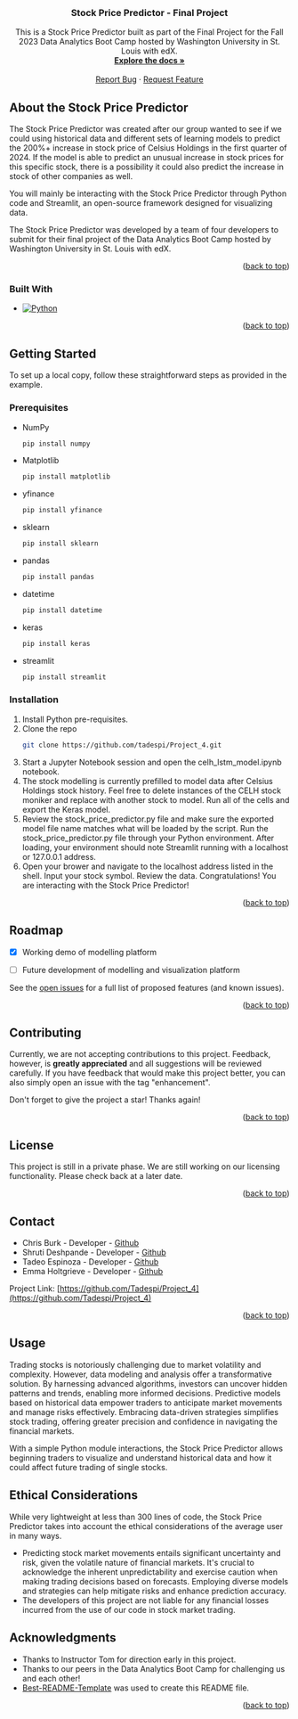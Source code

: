 <a name="readme-top"></a>
<!-- PROJECT 4 README -->

<!-- SAVE THESE NICE PARTS FOR WHEN THE REPO IS PUBLIC
***[![Contributors][contributors-shield]][contributors-url]
***[![Forks][forks-shield]][forks-url]
***[![Stargazers][stars-shield]][stars-url]
***[![Issues][issues-shield]][issues-url]
-->

<!-- PROJECT LOGO -->
<br />
<div align="center">

<h3 align="center">Stock Price Predictor - Final Project</h3>

  <p align="center">
    This is a Stock Price Predictor built as part of the Final Project for the Fall 2023 Data Analytics Boot Camp hosted by Washington University in St. Louis with edX.
    <br />
    <a href="https://github.com/Tadespi/Project_4"><strong>Explore the docs »</strong></a>
    <br />
    <br />
    <a href="https://github.com/Tadespi/Project_4/issues">Report Bug</a>
    ·
    <a href="https://github.com/Tadespi/Project_4/issues">Request Feature</a>
  </p>
</div>

<!-- ABOUT THE PROJECT -->
## About the Stock Price Predictor

The Stock Price Predictor was created after our group wanted to see if we could using historical data and different sets of learning models to predict the 200%+ increase in stock price of Celsius Holdings in the first quarter of 2024. If the model is able to predict an unusual increase in stock prices for this specific stock, there is a possibility it could also predict the increase in stock of other companies as well. 

You will mainly be interacting with the Stock Price Predictor through Python code and Streamlit, an open-source framework designed for visualizing data.

The  Stock Price Predictor was developed by a team of four developers to submit for their final project of the Data Analytics Boot Camp hosted by Washington University in St. Louis with edX. 

<p align="right">(<a href="#readme-top">back to top</a>)</p>

### Built With

* [![Python][Python.com]][Python-url]

<p align="right">(<a href="#readme-top">back to top</a>)</p>

<!-- GETTING STARTED -->
## Getting Started

To set up a local copy, follow these straightforward steps as provided in the example.

### Prerequisites

* NumPy
  ```sh
  pip install numpy
  ```
* Matplotlib
  ```sh
  pip install matplotlib
  ```
* yfinance
  ```sh
  pip install yfinance
  ``` 
* sklearn
  ```sh
  pip install sklearn
  ``` 
* pandas
  ```sh
  pip install pandas
  ```  
* datetime
  ```sh
  pip install datetime
  ```   
* keras
  ```sh
  pip install keras
  ```
* streamlit
  ```sh
  pip install streamlit
  ```

<!-- INSTALLATION -->
### Installation

1. Install Python pre-requisites. 
2. Clone the repo
   ```sh
   git clone https://github.com/tadespi/Project_4.git
   ```
3. Start a Jupyter Notebook session and open the celh_lstm_model.ipynb notebook. 
4. The stock modelling is currently prefilled to model data after Celsius Holdings stock history. Feel free to delete instances of the CELH stock moniker and replace with another stock to model. Run all of the cells and export the Keras model.
6. Review the stock_price_predictor.py file and make sure the exported model file name matches what will be loaded by the script. Run the stock_price_predictor.py file through your Python environment. After loading, your environment should note Streamlit running with a localhost or 127.0.0.1 address.
7. Open your brower and navigate to the localhost address listed in the shell. Input your stock symbol. Review the data. Congratulations! You are interacting with the Stock Price Predictor!

<p align="right">(<a href="#readme-top">back to top</a>)</p>

<!-- ROADMAP -->
## Roadmap

- [x] Working demo of modelling platform
- [ ] Future development of modelling and visualization platform


See the [open issues](https://github.com/Tadespi/Project_4/issues) for a full list of proposed features (and known issues).

<p align="right">(<a href="#readme-top">back to top</a>)</p>

<!-- CONTRIBUTING -->
## Contributing

Currently, we are not accepting contributions to this project. Feedback, however, is **greatly appreciated** and all suggestions will be reviewed carefully. If you have feedback that would make this project better, you can also simply open an issue with the tag "enhancement".

Don't forget to give the project a star! Thanks again!

<p align="right">(<a href="#readme-top">back to top</a>)</p>

<!-- LICENSE -->
## License

This project is still in a private phase. We are still working on our licensing functionality. Please check back at a later date.

<p align="right">(<a href="#readme-top">back to top</a>)</p>

<!-- CONTACT -->
## Contact

* Chris Burk - Developer - [Github](https://github.com/burk992)
* Shruti Deshpande - Developer - [Github](https://github.com/dshruti29)
* Tadeo Espinoza - Developer - [Github](https://github.com/Tadespi)
* Emma Holtgrieve - Developer - [Github](https://github.com/eholtgrieve)

Project Link: [https://github.com/Tadespi/Project_4](https://github.com/Tadespi/Project_4)

<p align="right">(<a href="#readme-top">back to top</a>)</p>

<!-- USAGE EXAMPLES -->
## Usage 

Trading stocks is notoriously challenging due to market volatility and complexity. However, data modeling and analysis offer a transformative solution. By harnessing advanced algorithms, investors can uncover hidden patterns and trends, enabling more informed decisions. Predictive models based on historical data empower traders to anticipate market movements and manage risks effectively. Embracing data-driven strategies simplifies stock trading, offering greater precision and confidence in navigating the financial markets.

With a simple Python module interactions, the Stock Price Predictor allows beginning traders to visualize and understand historical data and how it could affect future trading of single stocks.

<!-- ETHICAL CONSIDERATIONS -->
## Ethical Considerations 

While very lightweight at less than 300 lines of code, the Stock Price Predictor takes into account the ethical considerations of the average user in many ways. 

* Predicting stock market movements entails significant uncertainty and risk, given the volatile nature of financial markets. It's crucial to acknowledge the inherent unpredictability and exercise caution when making trading decisions based on forecasts. Employing diverse models and strategies can help mitigate risks and enhance prediction accuracy.
* The developers of this project are not liable for any financial losses incurred from the use of our code in stock market trading.

<!-- ACKNOWLEDGMENTS -->
## Acknowledgments

* Thanks to Instructor Tom for direction early in this project.
* Thanks to our peers in the Data Analytics Boot Camp for challenging us and each other!
* [Best-README-Template](https://github.com/othneildrew/Best-README-Template) was used to create this README file. 

<p align="right">(<a href="#readme-top">back to top</a>)</p>



<!-- MARKDOWN LINKS & IMAGES -->
<!-- https://www.markdownguide.org/basic-syntax/#reference-style-links -->
[contributors-shield]: https://img.shields.io/github/contributors/prowoody/Project-3.svg?style=for-the-badge
[contributors-url]: https://github.com/Tadespi/Project_4/graphs/contributors
[forks-shield]: https://img.shields.io/github/forks/tadespi/Project_4.svg?style=for-the-badge
[forks-url]: https://github.com/Tadespi/Project_4/network/members
[stars-shield]: https://img.shields.io/github/stars/tadespi/Project_4.svg?style=for-the-badge
[stars-url]: https://github.com/Tadespi/Project_4/stargazers
[issues-shield]: https://img.shields.io/github/issues/tadespi/Project_4.svg?style=for-the-badge
[issues-url]: https://github.com/Tadespi/Project_4/issues
[license-shield]: https://img.shields.io/github/license/tadespi/Project_4.svg?style=for-the-badge
[license-url]: https://github.com/Tadespi/Project_4/blob/master/LICENSE.txt
[Python.com]: https://img.shields.io/badge/Python-ffde57?style=for-the-badge&logo=Python&logoColor=white
[Python-url]: https://www.python.org/
[CSS.com]: https://img.shields.io/badge/CSS-563D7C?style=for-the-badge&logo=CSS3&logoColor=white
[CSS-url]: https://www.w3schools.com/css/
[JS.com]: https://img.shields.io/badge/JavaScript-F0DB4F?style=for-the-badge&logo=Javascript&logoColor=black
[JS-url]: https://www.javascript.com/
